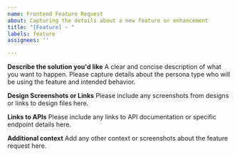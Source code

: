 ```yaml
---
name: Frontend Feature Request
about: Capturing the details about a new feature or enhancement
title: "[Feature] - "
labels: feature
assignees: ''

---
```


**Describe the solution you'd like**
A clear and concise description of what you want to happen. Please capture details about the persona type who will be using the feature and intended behavior.

**Design Screenshots or Links** 
Please include any screenshots from designs or links to design files here.

**Links to APIs**
Please include any links to API documentation or specific endpoint details here.

**Additional context**
Add any other context or screenshots about the feature request here.
